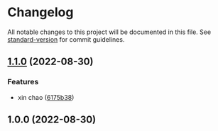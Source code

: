 # Changelog

All notable changes to this project will be documented in this file. See [standard-version](https://github.com/conventional-changelog/standard-version) for commit guidelines.

## [1.1.0](https://github.com/nguyenhuunghiep/on_tap_2/compare/v1.0.0...v1.1.0) (2022-08-30)


### Features

* xin chao ([6175b38](https://github.com/nguyenhuunghiep/on_tap_2/commit/6175b3809b7b7168d38316b98460d0c5045a2a32))

## 1.0.0 (2022-08-30)
